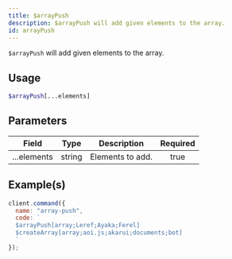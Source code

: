 ```yaml
---
title: $arrayPush
description: $arrayPush will add given elements to the array.
id: arrayPush
---
```


`$arrayPush` will add given elements to the array.

## Usage

```php
$arrayPush[...elements]
```

## Parameters

| Field       | Type   | Description      | Required |
| ----------- | ------ | ---------------- | :------: |
| ...elements | string | Elements to add. |   true   |

## Example(s)

```javascript
client.command({
  name: "array-push",
  code: `
  $arrayPush[array;Leref;Ayaka;Ferel]
  $createArray[array;aoi.js;akarui;documents;bot]
  `
});
```
